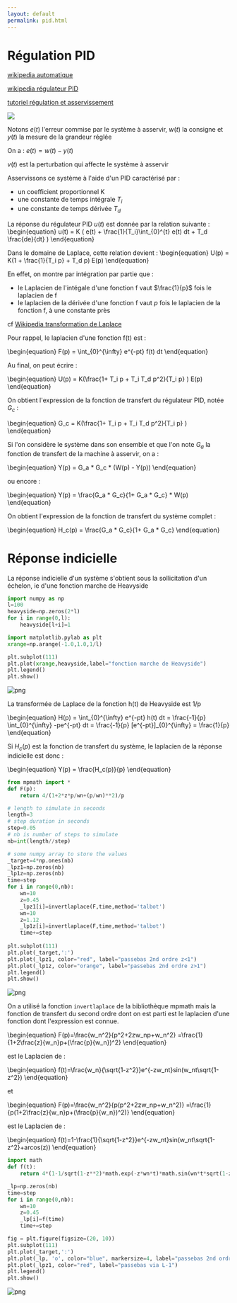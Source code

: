 ```yaml
---
layout: default
permalink: pid.html
---
```


# Régulation PID

[wikipedia automatique](https://fr.wikipedia.org/wiki/Automatique)

[wikipedia régulateur PID](https://fr.wikipedia.org/wiki/R%C3%A9gulateur_PID)

[tutoriel régulation et asservissement](https://www.robot-maker.com/forum/tutorials/article/12-asservissement-et-regulation/)

![](closed_loop.png)

Notons $e(t)$ l'erreur commise par le système à asservir, $w(t)$ la consigne et $y(t)$ la mesure de la grandeur réglée

On a : $e(t) = w(t) - y(t)$

$v(t)$ est la perturbation qui affecte le système à asservir

Asservissons ce système à l'aide d'un PID caractérisé par :
- un coefficient proportionnel K
- une constante de temps intégrale $T_i$
- une constante de temps dérivée $T_d$

La réponse du régulateur PID $u(t)$ est donnée par la relation suivante : 
\begin{equation}
u(t) = K ( e(t) + \frac{1}{T_i}\int_{0}^{t} e(t) dt + T_d \frac{de}{dt} )
\end{equation}

Dans le domaine de Laplace, cette relation devient :
\begin{equation}
U(p) = K(1 + \frac{1}{T_i p} + T_d p) E(p)
\end{equation}

En effet, on montre par intégration par partie que : 
- le Laplacien de l'intégale d'une fonction f vaut $\frac{1}{p}$ fois le laplacien de f
- le laplacien de la dérivée d'une fonction f vaut $p$ fois le laplacien de la fonction f, à une constante près

cf [Wikipedia transformation de Laplace](https://fr.wikipedia.org/wiki/Transformation_de_Laplace)

Pour rappel, le laplacien d'une fonction f(t) est :

\begin{equation}
F(p) = \int_{0}^{\infty} e^{-pt} f(t) dt
\end{equation}

Au final, on peut écrire :

\begin{equation}
U(p) = K(\frac{1+ T_i p + T_i T_d  p^2}{T_i p} ) E(p)
\end{equation}

On obtient l'expression de la fonction de transfert du régulateur PID, notée $G_c$ : 

\begin{equation}
G_c = K(\frac{1+ T_i p + T_i T_d  p^2}{T_i p} )
\end{equation}

Si l'on considère le système dans son ensemble et que l'on note $G_a$ la fonction de transfert de la machine à asservir, on a :

\begin{equation}
Y(p) = G_a * G_c * (W(p) - Y(p))
\end{equation}

ou encore :

\begin{equation}
Y(p) = \frac{G_a * G_c}{1+ G_a * G_c} * W(p) 
\end{equation}

On obtient l'expression de la fonction de transfert du système complet :

\begin{equation}
H_c(p) = \frac{G_a * G_c}{1+ G_a * G_c} 
\end{equation}

# Réponse indicielle
La réponse indicielle d'un système s'obtient sous la sollicitation d'un échelon, ie d'une fonction marche de Heavyside


```python
import numpy as np
l=100
heavyside=np.zeros(2*l)
for i in range(0,l):
    heavyside[l+i]=1

import matplotlib.pylab as plt
xrange=np.arange(-1.0,1.0,1/l)

plt.subplot(111)
plt.plot(xrange,heavyside,label="fonction marche de Heavyside")
plt.legend()
plt.show()

```


![png](output_2_0.png)



La transformée de Laplace de la fonction h(t) de Heavyside est 1/p

\begin{equation}
H(p) = \int_{0}^{\infty} e^{-pt} h(t) dt = \frac{-1}{p}  \int_{0}^{\infty} -pe^{-pt}  dt = \frac{-1}{p} [e^{-pt}]_{0}^{\infty} = \frac{1}{p}
\end{equation}

Si $H_c(p)$ est la fonction de transfert du système, le laplacien de la réponse indicielle est donc :

\begin{equation}
Y(p) = \frac{H_c(p)}{p} 
\end{equation}


```python
from mpmath import *
def F(p):
    return 4/(1+2*z*p/wn+(p/wn)**2)/p

# length to simulate in seconds
length=3
# step duration in seconds
step=0.05
# nb is number of steps to simulate  
nb=int(length//step)

# some numpy array to store the values
_target=4*np.ones(nb)
_lpz1=np.zeros(nb)
_lp1z=np.zeros(nb)
time=step
for i in range(0,nb):
    wn=10
    z=0.45
    _lpz1[i]=invertlaplace(F,time,method='talbot')
    wn=10
    z=1.12
    _lp1z[i]=invertlaplace(F,time,method='talbot')
    time+=step
    
plt.subplot(111)
plt.plot(_target,':')
plt.plot(_lpz1, color="red", label="passebas 2nd ordre z<1")
plt.plot(_lp1z, color="orange", label="passebas 2nd ordre z>1")
plt.legend()
plt.show()
```


![png](output_4_0.png)


On a utilisé la fonction `invertlaplace` de la bibliothèque mpmath mais la fonction de transfert du second ordre dont on est parti est le laplacien d'une fonction dont l'expression est connue.

\begin{equation}
F(p)=\frac{w_n^2}{p^2+2zw_np+w_n^2} =\frac{1}{1+2\frac{z}{w_n}p+(\frac{p}{w_n})^2}
\end{equation}

est le Laplacien de :

\begin{equation}
f(t)=\frac{w_n}{\sqrt{1-z^2}}e^{-zw_nt}sin(w_nt\sqrt{1-z^2})
\end{equation}

et 

\begin{equation}
F(p)=\frac{w_n^2}{p(p^2+2zw_np+w_n^2)} =\frac{1}{p(1+2\frac{z}{w_n}p+(\frac{p}{w_n})^2)}
\end{equation}

est le Laplacien de :

\begin{equation}
f(t)=1-\frac{1}{\sqrt{1-z^2}}e^{-zw_nt}sin(w_nt\sqrt{1-z^2}+arcos(z))
\end{equation}


```python
import math
def f(t):
    return 4*(1-1/sqrt(1-z**2)*math.exp(-z*wn*t)*math.sin(wn*t*sqrt(1-z**2)+math.acos(z)))

_lp=np.zeros(nb)
time=step
for i in range(0,nb):
    wn=10
    z=0.45
    _lp[i]=f(time)
    time+=step

fig = plt.figure(figsize=(20, 10))
plt.subplot(111)
plt.plot(_target,':')
plt.plot(_lp, 'o', color="blue", markersize=4, label="passebas 2nd ordre calcul direct")
plt.plot(_lpz1, color="red", label="passebas via L-1")
plt.legend()
plt.show()
```


![png](output_6_0.png)



```python

```
